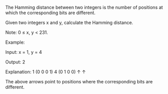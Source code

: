 The Hamming distance between two integers is the number of positions at which the corresponding bits are different.

Given two integers x and y, calculate the Hamming distance.

Note:
0 &le; x, y &lt; 231.


Example:

Input: x = 1, y = 4

Output: 2

Explanation:
1   (0 0 0 1)
4   (0 1 0 0)
       ↑   ↑

The above arrows point to positions where the corresponding bits are different.

